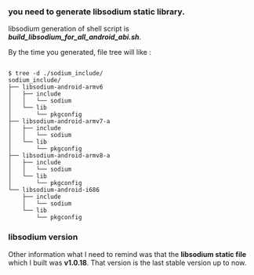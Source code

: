 ### you need to generate libsodium static library.
libsodium generation of shell script is ***build_libsodium_for_all_android_abi.sh***.

By the time you generated, file tree will like :
```shell script

$ tree -d ./sodium_include/
sodium_include/
├── libsodium-android-armv6
│   ├── include
│   │   └── sodium
│   └── lib
│       └── pkgconfig
├── libsodium-android-armv7-a
│   ├── include
│   │   └── sodium
│   └── lib
│       └── pkgconfig
├── libsodium-android-armv8-a
│   ├── include
│   │   └── sodium
│   └── lib
│       └── pkgconfig
└── libsodium-android-i686
    ├── include
    │   └── sodium
    └── lib
        └── pkgconfig
```


### libsodium version
Other information what I need to remind was that the **libsodium static file** which I built was **v1.0.18**. 
That version is the last stable version up to now.
